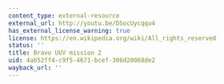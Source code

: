 ```yaml
---
content_type: external-resource
external_url: http://youtu.be/DSocUycqqu4
has_external_license_warning: true
license: https://en.wikipedia.org/wiki/All_rights_reserved
status: ''
title: Bravo UUV mission 2
uid: 4ab52ff4-c9f5-4671-bcef-306d28068de2
wayback_url: ''
---
```

